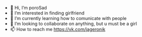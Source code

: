- 👋 Hi, I’m poroSad
- 👀 I’m interested in finding girlfriend
- 🌱 I’m currently learning how to comunicate with people
- 💞️ I’m looking to collaborate on anything, but u must be a girl
- 📫 How to reach me https://vk.com/jageronik

<!---
egeronik/egeronik is a ✨ special ✨ repository because its `README.md` (this file) appears on your GitHub profile.
You can click the Preview link to take a look at your changes.
--->
